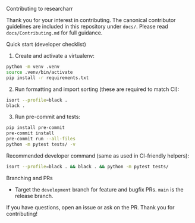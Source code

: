 Contributing to researcharr

Thank you for your interest in contributing. The canonical contributor guidelines are included in this repository under `docs/`. Please read `docs/Contributing.md` for full guidance.

Quick start (developer checklist)

1. Create and activate a virtualenv:

```bash
python -m venv .venv
source .venv/bin/activate
pip install -r requirements.txt
```

2. Run formatting and import sorting (these are required to match CI):

```bash
isort --profile=black .
black .
```

3. Run pre-commit and tests:

```bash
pip install pre-commit
pre-commit install
pre-commit run --all-files
python -m pytest tests/ -v
```

Recommended developer command (same as used in CI-friendly helpers):

```bash
isort --profile=black . && black . && python -m pytest tests/
```

Branching and PRs

- Target the `development` branch for feature and bugfix PRs. `main` is the release branch.

If you have questions, open an issue or ask on the PR. Thank you for contributing!
